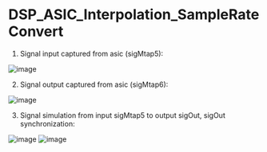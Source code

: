 # DSP_ASIC_Interpolation_SampleRateConvert
1. Signal input captured from asic (sigMtap5): 

![image](https://user-images.githubusercontent.com/87049112/135739449-da13989f-f185-4491-b1ba-4dba8fb12008.png)

2. Signal output captured from asic (sigMtap6): 

![image](https://user-images.githubusercontent.com/87049112/135739472-adf185f2-9f2e-4839-90c8-98d1f73746ff.png)

3. Signal simulation from input sigMtap5 to output sigOut, sigOut synchronization:

![image](https://user-images.githubusercontent.com/87049112/135739896-c9221200-a8d1-4824-b830-80e352ddea0e.png)
![image](https://user-images.githubusercontent.com/87049112/135739907-65a1753c-30e7-488a-8d28-bebe5b78088f.png)
